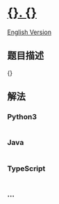 # [{}. {}]({})

[English Version]({})

## 题目描述

<!-- 这里写题目描述 -->

{}

## 解法

<!-- 这里可写通用的实现逻辑 -->

<!-- tabs:start -->

### **Python3**

<!-- 这里可写当前语言的特殊实现逻辑 -->

```python

```

### **Java**

<!-- 这里可写当前语言的特殊实现逻辑 -->

```java

```

### **TypeScript**

```ts

```

### **...**

```

```

<!-- tabs:end -->
